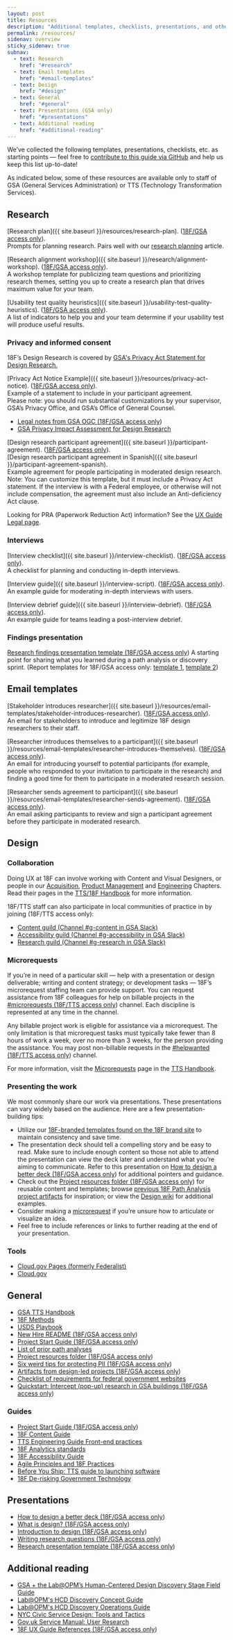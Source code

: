 ```yaml
---
layout: post
title: Resources
description: "Additional templates, checklists, presentations, and other resources that 18F user experience (UX) designers use."
permalink: /resources/
sidenav: overview
sticky_sidenav: true
subnav:
  - text: Research
    href: "#research"
  - text: Email templates
    href: "#email-templates"
  - text: Design
    href: "#design"
  - text: General
    href: "#general"
  - text: Presentations (GSA only)
    href: "#presentations"
  - text: Additional reading
    href: "#additional-reading"
---
```


We’ve collected the following templates, presentations, checklists, etc. as starting points — feel free to [contribute to this guide via GitHub](https://github.com/18F/ux-guide/blob/main/CONTRIBUTING.md) and help us keep this list up-to-date!

As indicated below, some of these resources are available only to staff of GSA (General Services Administration) or TTS (Technology Transformation Services).

## Research

[Research plan]({{ site.baseurl }}/resources/research-plan). ([18F/GSA access only](https://docs.google.com/document/d/1M3GP1JWW9mlZAAONklogurd8qXZLLgBqcKfU5HiS9h0/edit#)).  
Prompts for planning research. Pairs well with our [research planning]({{site.baseurl}}/research/plan) article.

[Research alignment workshop]({{ site.baseurl }}/research/alignment-workshop). ([18F/GSA access only](https://docs.google.com/document/d/1NI_riUcrxaMaHihxzHOsr5Gr1n-FxAIqGZ5wzKt3wh4/edit#)).  
A workshop template for publicizing team questions and prioritizing research themes, setting you up to create a research plan that drives maximum value for your team.

[Usability test quality heuristics]({{ site.baseurl }}/usability-test-quality-heuristics). ([18F/GSA access only](https://docs.google.com/document/d/1qfGp3H1pdOlNbMYuJNQGyBIkpOcQErduDAl0adv1X-w/edit)).  
A list of indicators to help you and your team determine if your usability test will produce useful results.

### Privacy and informed consent
18F’s Design Research is covered by [GSA's Privacy Act Statement for Design Research.](https://www.gsa.gov/reference/gsa-privacy-program/privacy-act-statement-for-design-research)

[Privacy Act Notice Example]({{ site.baseurl }}/resources/privacy-act-notice). ([18F/GSA access only](https://docs.google.com/document/d/1CcVLPNNra1WCGqHewK2ojQ_ysHcGxmJ1IlsCo9pAiSU/edit#)).  
Example of a statement to include in your participant agreement.  
Please note: you should run substantial customizations by your supervisor, GSA’s Privacy Office, and GSA’s Office of General Counsel.  
- [Legal notes from GSA OGC (18F/GSA access only](https://drive.google.com/a/gsa.gov/open?id=13FWBP5wMf_MgDToVBBrkOafFe5T8NsldzttGENhGgSU))
- [GSA Privacy Impact Assessment for Design Research](https://www.gsa.gov/reference/gsa-privacy-program/privacy-impact-assessments-pia)

[Design research participant agreement]({{ site.baseurl }}/participant-agreement). ([18F/GSA access only](https://drive.google.com/open?id=16qg58Hn92UlXLsi-2taizi7qe5mvQ3LMSkcvyHk8Bdo)).  
[Design research participant agreement in Spanish]({{ site.baseurl }}/participant-agreement-spanish).  
Example agreement for people participating in moderated design research.  
Note: You can customize this template, but it must include a Privacy Act statement. If the interview is with a Federal employee, or otherwise will not include compensation, the agreement must also include an Anti-deficiency Act clause.

Looking for PRA (Paperwork Reduction Act) information? See the [UX Guide Legal page]({{site.baseurl}}/research/legal).

### Interviews
[Interview checklist]({{ site.baseurl }}/interview-checklist). ([18F/GSA access only](https://docs.google.com/document/d/1zRA2EK9qZ5H_cM3Ki5xf6Gz72F6Ah6i0E87YpwHTC9A/edit)).  
A checklist for planning and conducting in-depth interviews.

[Interview guide]({{ site.baseurl }}/interview-script). ([18F/GSA access only](https://docs.google.com/document/d/1kju19eC5vjqAd6bZCprniLixr1_u1b4Qfs1zVwTn6UA/edit#)).  
An example guide for moderating in-depth interviews with users.

[Interview debrief guide]({{ site.baseurl }}/interview-debrief). ([18F/GSA access only](https://docs.google.com/document/d/1f5Ue2vbeg4-95EevvlURzvl6yMLwMOXtiNwe6OMnb9E/edit)).  
An example guide for teams leading a post-interview debrief.

### Findings presentation
[Research findings presentation template (18F/GSA access only](https://docs.google.com/presentation/d/1hB0tX65pHGRESHc2e_tGlO65Q4AGwSWFuqhSNImNuRk/edit#slide=id.g9af2006e6a_1_238))
A starting point for sharing what you learned during a path analysis or discovery sprint. (Report templates for 18F/GSA access only: [template 1](https://docs.google.com/document/d/1DBgwnnHuvR2fAojOwjP8gZ3_jA9pEAGRRKOnmH69d0s/edit), [template 2](https://docs.google.com/document/d/1mohw86sAoNrwZ6MnIMlX8420IkFWV2kPkB4a_XwbCm8/edit))

## Email templates

[Stakeholder introduces researcher]({{ site.baseurl }}/resources/email-templates/stakeholder-introduces-researcher). ([18F/GSA access only](https://docs.google.com/document/d/1AEq-h3wuOxl8CCR9Gg4RPO7NaHJnedC4UbXN0UFQ24Y/edit)).  
An email for stakeholders to introduce and legitimize 18F design researchers to their staff.

[Researcher introduces themselves to a participant]({{ site.baseurl }}/resources/email-templates/researcher-introduces-themselves). ([18F/GSA access only](https://docs.google.com/document/d/1aiK07pszR331v1d1J2tT6HUQ5JGsSjKjeFBzOwCwHLg/edit#)).  
An email for introducing yourself to potential participants (for example, people who responded to your invitation to participate in the research) and finding a good time for them to participate in a moderated research session.

[Researcher sends agreement to participant]({{ site.baseurl }}/resources/email-templates/researcher-sends-agreement). ([18F/GSA access only](https://docs.google.com/document/d/1t01t_eLYWJXuKdJkhiyBqkWf4Yr5XsFAbNv-BDAZqzE/edit#)).  
An email asking participants to review and sign a participant agreement before they participate in moderated research.

## Design

### Collaboration

Doing UX at 18F can involve working with Content and Visual Designers, or people in our [Acquisition](https://handbook.tts.gsa.gov/acqstack/), [Product Management](https://handbook.tts.gsa.gov/product/) and [Engineering](https://handbook.tts.gsa.gov/engineering/) Chapters. Read their pages in the [TTS/18F Handbook](https://handbook.tts.gsa.gov/) for more information.


18F/TTS staff can also participate in local communities of practice in by joining (18F/TTS access only):

- [Content guild (Channel #g-content in GSA Slack)](https://gsa-tts.slack.com/messages/g-content)
- [Accessibility guild (Channel #g-accessibility in GSA Slack)](https://gsa-tts.slack.com/messages/g-accessibility/)
- [Research guild (Channel #g-research in GSA Slack)](https://gsa-tts.slack.com/messages/g-research)

### Microrequests

If you’re in need of a particular skill — help with a presentation or design deliverable; writing and content strategy; or development tasks — 18F’s microrequest staffing team can provide support. You can request assistance from 18F colleagues for help on billable projects in the [#microrequests (18F/TTS access only](https://gsa-tts.slack.com/app_redirect?channel=microrequests)) channel. Each discipline is represented at any time in the channel.

Any billable project work is eligible for assistance via a microrequest. The only limitation is that microrequest tasks must typically take fewer than 8 hours of work a week, over no more than 3 weeks, for the person providing the assistance. You may post non-billable requests in the [#helpwanted (18F/TTS access only](https://gsa-tts.slack.com/app_redirect?channel=helpwanted)) channel.

For more information, visit the [Microrequests](https://handbook.tts.gsa.gov/microrequests/) page in the [TTS Handbook](https://handbook.tts.gsa.gov/).

### Presenting the work
We most commonly share our work via presentations. These presentations can vary widely based on the audience. Here are a few presentation-building tips:

* Utilize our [18F-branded templates found on the 18F brand site](https://brand.18f.gov/templates/) to maintain consistency and save time.
* The presentation deck should tell a compelling story and be easy to read. Make sure to include enough content so those not able to attend the presentation can view the deck later and understand what you’re aiming to communicate. Refer to this presentation on [How to design a better deck (18F/GSA access only](https://docs.google.com/presentation/d/1WMbN1feG1bMhaFx5YbXoYUTE7xgZdMewMaQBZeL3YmA/edit#slide=id.g58dd554fac_0_397)) for additional pointers and guidance.
* Check out the [Project resources folder (18F/GSA access only](https://drive.google.com/drive/folders/1L9qqS6-b-emvlWJ4JPCG58LW62bbV361)) for reusable content and templates; browse [previous 18F Path Analysis project artifacts](https://github.com/18F/project-artifacts/blob/master/projects.md) for inspiration; or view the [Design wiki](https://github.com/18F/Design-Wiki/wiki) for additional examples.
* Consider making a [microrequest](https://handbook.tts.gsa.gov/microrequests/) if you’re unsure how to articulate or visualize an idea.
* Feel free to include references or links to further reading at the end of your presentation.


### Tools

- [Cloud.gov Pages (formerly Federalist)](https://cloud.gov/pages/)
- [Cloud.gov](https://cloud.gov/)

## General

- [GSA TTS Handbook](https://handbook.tts.gsa.gov/)
- [18F Methods](https://methods.18f.gov/)
- [USDS Playbook](https://playbook.cio.gov/)
- [New Hire README (18F/GSA access only](https://docs.google.com/document/d/19naJ8wgVo_hnv_nUy2WWyzH6DJwXXgenD0QpsZmOSe0/edit#))
- [Project Start Guide (18F/GSA access only](https://docs.google.com/document/d/1jFGksReKrt2PY_QVe7fj1aOCcyjHlGPf5hkKgv7nuMA/edit?pli=1#))
- [List of prior path analyses](https://github.com/18F/path-analysis/blob/master/projects.md)
- [Project resources folder (18F/GSA access only](https://drive.google.com/drive/folders/1L9qqS6-b-emvlWJ4JPCG58LW62bbV361))
- [Six weird tips for protecting PII (18F/GSA access only](https://drive.google.com/a/gsa.gov/open?id=1MM6tNlFc-Iwgw_cCUw_0KS8oQMS-FEN7sYftPQLmLAg))
- [Artifacts from design-led projects (18F/GSA access only](https://drive.google.com/drive/folders/1NZG-bxIeFiOw0sAn32a4APJc_TipCrQp))
- [Checklist of requirements for federal government websites](https://digital.gov/resources/checklist-of-requirements-for-federal-digital-services/)
- [Quickstart: Intercept (pop-up) research in GSA buildings (18F/GSA access only](https://docs.google.com/document/d/1ph3fP2rGr0FeXSeueRD4YmIJYF3f-3yIoI-uDz6iwsI/edit#heading=h.ssdnqe2zdwhz))

### Guides

- [Project Start Guide (18F/GSA access only](https://docs.google.com/document/d/1jFGksReKrt2PY_QVe7fj1aOCcyjHlGPf5hkKgv7nuMA/edit?pli=1#))
- [18F Content Guide](https://content-guide.18f.gov/)
- [TTS Engineering Guide Front-end practices](https://frontend.18f.gov/)
- [18F Analytics standards](https://github.com/18F/analytics-standards/)
- [18F Accessibility Guide](https://accessibility.18f.gov/)
- [Agile Principles and 18F Practices](https://agile.18f.gov/)
- [Before You Ship: TTS guide to launching software](https://before-you-ship.18f.gov/)
- [18F De-risking Government Technology](https://derisking-guide.18f.gov/)

## Presentations

- [How to design a better deck (18F/GSA access only](https://docs.google.com/presentation/d/1WMbN1feG1bMhaFx5YbXoYUTE7xgZdMewMaQBZeL3YmA/edit#slide=id.g58dd554fac_0_397))
- [What is design? (18F/GSA access only](https://drive.google.com/open?id=1dFVWZQzSGMUEj8oDQ_i3Ja0B4z1TFzuPGnYoO4sBAK4))
- [Introduction to design (18F/GSA access only](https://docs.google.com/presentation/d/10umIwSBuOoEBiNkAQr0ptC91yusdLmfeuAUrqrHDxYk/edit#slide=id.g4b64d72243_0_0))
- [Writing research questions (18F/GSA access only](https://drive.google.com/open?id=16z-oauPeHeBeVxYS3TFRXGFld4uVUEsUjAFZ87fM_IE))
- [Research presentation template (18F/GSA access only](https://docs.google.com/presentation/d/1hB0tX65pHGRESHc2e_tGlO65Q4AGwSWFuqhSNImNuRk/edit#slide=id.g9af2006e6a_1_238))

## Additional reading

- [GSA + the Lab@OPM’s Human-Centered Design Discovery Stage Field Guide ](https://www.gsa.gov/cdnstatic/HCD-Discovery-Guide-Interagency-v12-1.pdf)
- [Lab@OPM's HCD Discovery Concept Guide](https://the-lab-at-opm.github.io/HCD-Discovery-Concept-Guide/)
- [Lab@OPM's HCD Discovery Operations Guide](https://the-lab-at-opm.github.io/HCD-Discovery-Operations-Guide/)
- [NYC Civic Service Design: Tools and Tactics](https://www1.nyc.gov/assets/servicedesign/)
- [Gov.uk Service Manual: User Research](https://www.gov.uk/service-manual/user-research)
- [18F UX Guide References (18F/GSA access only](https://docs.google.com/document/d/1IYt7kcHMtVAKQdWPUZQB-u9qOvoUx6u3IR9UzF6EwO8/edit#heading=h.xr0ztr7noxa6))
